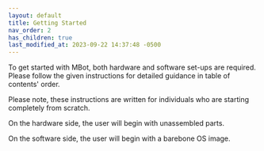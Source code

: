 ```yaml
---
layout: default
title: Getting Started
nav_order: 2
has_children: true
last_modified_at: 2023-09-22 14:37:48 -0500
---
```

 

To get started with MBot, both hardware and software set-ups are required. Please follow the given instructions for detailed guidance in table of contents' order.

Please note, these instructions are written for individuals who are starting completely from scratch. 

On the hardware side, the user will begin with unassembled parts. 

On the software side, the user will begin with a barebone OS image. 

